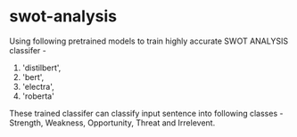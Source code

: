 # swot-analysis

Using following pretrained models to train highly accurate SWOT ANALYSIS classifer -
  1. 'distilbert',
  2. 'bert',
  3. 'electra',
  4. 'roberta'
 
These trained classifer can classify input sentence into following classes - Strength, Weakness, Opportunity, Threat and Irrelevent.


